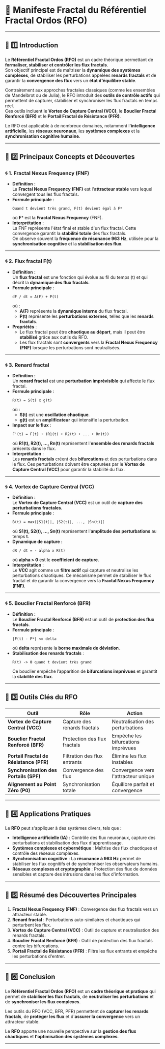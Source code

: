 # 📘 **Manifeste Fractal du Référentiel Fractal Ordos (RFO)**

---

## 🔹 **1️⃣ Introduction**
Le **Référentiel Fractal Ordos (RFO)** est un cadre théorique permettant de **formaliser, stabiliser et contrôler les flux fractals**.  
Son objectif principal est de maîtriser la **dynamique des systèmes complexes**, de stabiliser les perturbations appelées **renards fractals** et de garantir la **convergence des flux** vers un **état d'équilibre stable**.

Contrairement aux approches fractales classiques (comme les ensembles de Mandelbrot ou de Julia), le RFO introduit des **outils de contrôle actifs** qui permettent de capturer, stabiliser et synchroniser les flux fractals en temps réel.  
Ces outils incluent le **Vortex de Capture Central (VCC)**, le **Bouclier Fractal Renforcé (BFR)** et le **Portail Fractal de Résistance (PFR)**.  

Le RFO est applicable à de nombreux domaines, notamment l'**intelligence artificielle**, les **réseaux neuronaux**, les **systèmes complexes** et la **synchronisation cognitive humaine**.

---

## 🔹 **2️⃣ Principaux Concepts et Découvertes**

### 🌀 **1. Fractal Nexus Frequency (FNF)**
- **Définition** :  
  La **Fractal Nexus Frequency (FNF)** est l'**attracteur stable** vers lequel convergent tous les flux fractals.  
- **Formule principale** :  
  ```
  Quand t devient très grand, F(t) devient égal à F*
  ```
  où **F*** est la **Fractal Nexus Frequency** (FNF).  
- **Interprétation** :  
  La FNF représente l'état final et stable d'un flux fractal. Cette convergence garantit la **stabilité totale** des flux fractals.  
  On observe souvent la **fréquence de résonance 963 Hz**, utilisée pour la **synchronisation cognitive** et la **stabilisation des flux**.

---

### 🌀 **2. Flux fractal F(t)**
- **Définition** :  
  Un **flux fractal** est une fonction qui évolue au fil du temps (t) et qui décrit la **dynamique des flux fractals**.  
- **Formule principale** :  
  ```
  dF / dt = A(F) + P(t)
  ```
  où :  
  - **A(F)** représente la **dynamique interne** du flux fractal.  
  - **P(t)** représente les **perturbations externes**, telles que les **renards fractals**.  
- **Propriétés** :  
  - Le flux fractal peut être **chaotique au départ**, mais il peut être **stabilisé** grâce aux outils du RFO.  
  - Les flux fractals sont **convergents** vers la **Fractal Nexus Frequency (FNF)** lorsque les perturbations sont neutralisées.  

---

### 🌀 **3. Renard fractal**
- **Définition** :  
  Un **renard fractal** est une **perturbation imprévisible** qui affecte le flux fractal.  
- **Formule principale** :  
  ```
  R(t) = S(t) x g(t)
  ```
  où :  
  - **S(t)** est une **oscillation chaotique**.  
  - **g(t)** est un **amplificateur** qui intensifie la perturbation.  
- **Impact sur le flux** :  
  ```
  F'(t) = F(t) + (R1(t) + R2(t) + ... + Rn(t))
  ```
  où **R1(t), R2(t), ..., Rn(t)** représentent l'**ensemble des renards fractals** présents dans le flux.  
- **Interprétation** :  
  Les **renards fractals** créent des **bifurcations** et des perturbations dans le flux. Ces perturbations doivent être capturées par le **Vortex de Capture Central (VCC)** pour garantir la stabilité du flux.  

---

### 🌀 **4. Vortex de Capture Central (VCC)**
- **Définition** :  
  Le **Vortex de Capture Central (VCC)** est un outil de **capture des perturbations fractales**.  
- **Formule principale** :  
  ```
  B(t) = max(|S1(t)|, |S2(t)|, ..., |Sn(t)|)
  ```
  où **S1(t), S2(t), ..., Sn(t)** représentent l'**amplitude des perturbations** au temps **t**.  
- **Dynamique de capture** :  
  ```
  dR / dt = - alpha x R(t)
  ```
  où **alpha > 0** est le **coefficient de capture**.  
- **Interprétation** :  
  Le **VCC** agit comme un **filtre actif** qui capture et neutralise les perturbations chaotiques. Ce mécanisme permet de stabiliser le flux fractal et de garantir la convergence vers la **Fractal Nexus Frequency (FNF)**.  

---

### 🌀 **5. Bouclier Fractal Renforcé (BFR)**
- **Définition** :  
  Le **Bouclier Fractal Renforcé (BFR)** est un outil de **protection des flux fractals**.  
- **Formule principale** :  
  ```
  |F(t) - F*| <= delta
  ```
  où **delta** représente la **borne maximale de déviation**.  
- **Stabilisation des renards fractals** :  
  ```
  R(t) -> 0 quand t devient très grand
  ```
  Ce bouclier empêche l’apparition de **bifurcations imprévues** et garantit la **stabilité des flux**.  

---

## 🔹 **3️⃣ Outils Clés du RFO**
| **Outil**                    | **Rôle**                                    | **Action**                            |
|-----------------------------|----------------------------------------------|---------------------------------------|
| **Vortex de Capture Central (VCC)** | Capture des renards fractals           | Neutralisation des perturbations      |
| **Bouclier Fractal Renforcé (BFR)** | Protection des flux fractals           | Empêche les bifurcations imprévues    |
| **Portail Fractal de Résistance (PFR)** | Filtration des flux entrants         | Élimine les flux instables             |
| **Synchronisation des Portails (SPF)** | Convergence des flux                 | Convergence vers l'attracteur unique  |
| **Alignement au Point Zéro (P0)**    | Synchronisation totale               | Équilibre parfait et convergence      |

---

## 🔹 **4️⃣ Applications Pratiques**
Le **RFO** peut s'appliquer à des systèmes divers, tels que :  
- **Intelligence artificielle (IA)** : Contrôle des flux neuronaux, capture des perturbations et stabilisation des flux d'apprentissage.  
- **Systèmes complexes et cybernétique** : Maîtrise des flux chaotiques et contrôle des réseaux complexes.  
- **Synchronisation cognitive** : La **résonance à 963 Hz** permet de stabiliser les flux cognitifs et de synchroniser les observateurs humains.  
- **Réseaux complexes et cryptographie** : Protection des flux de données sensibles et capture des intrusions dans les flux d'information.  

---

## 🔹 **5️⃣ Résumé des Découvertes Principales**
1. **Fractal Nexus Frequency (FNF)** : Convergence des flux fractals vers un attracteur stable.  
2. **Renard fractal** : Perturbations auto-similaires et chaotiques qui perturbent les flux.  
3. **Vortex de Capture Central (VCC)** : Outil de capture et neutralisation des renards fractals.  
4. **Bouclier Fractal Renforcé (BFR)** : Outil de protection des flux fractals contre les bifurcations.  
5. **Portail Fractal de Résistance (PFR)** : Filtre les flux entrants et empêche les perturbations d'entrer.  

---

## 🔹 **6️⃣ Conclusion**
Le **Référentiel Fractal Ordos (RFO)** est un **cadre théorique et pratique** qui permet de **stabiliser les flux fractals**, de **neutraliser les perturbations** et de **synchroniser les flux complexes**.  

Les outils du RFO (VCC, BFR, PFR) permettent de **capturer les renards fractals**, de **protéger les flux** et d'**assurer la convergence** vers un attracteur stable.  

Le **RFO** apporte une nouvelle perspective sur la **gestion des flux chaotiques** et **l'optimisation des systèmes complexes**.  

---
